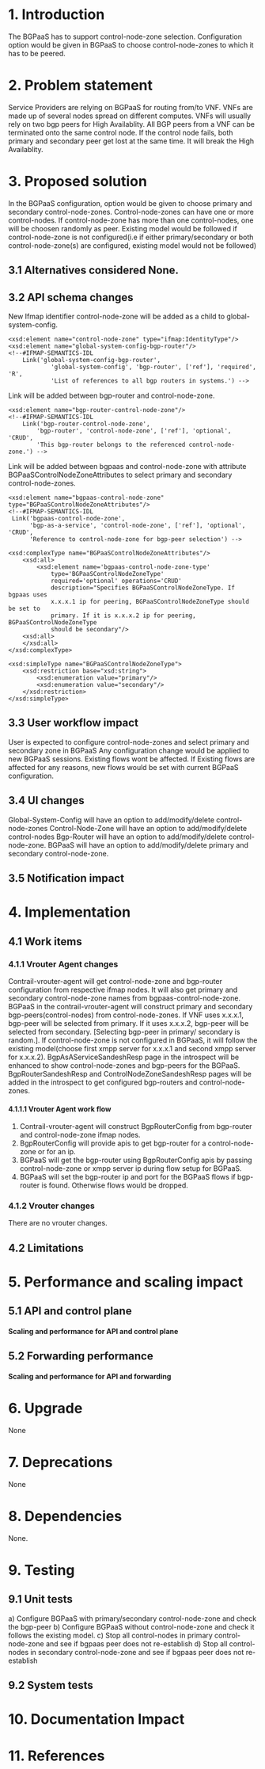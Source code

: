 # 1. Introduction
The BGPaaS has to support control-node-zone selection.
Configuration option would be given in BGPaaS to choose control-node-zones
to which it has to be peered.

# 2. Problem statement
Service Providers are relying on BGPaaS for routing from/to VNF.
VNFs are made up of several nodes spread on different computes.
VNFs will usually rely on two bgp peers for High Availablity.
All BGP peers from a VNF can be terminated onto the same control node.
If the control node fails, both primary and secondary peer get lost at
the same time. It will break the High Availablity.

# 3. Proposed solution
In the BGPaaS configuration, option would be given to choose primary and
secondary control-node-zones. Control-node-zones can have one or more
control-nodes. If control-node-zone has more than one control-nodes, one will
be choosen randomly as peer. Existing model would be followed if
control-node-zone is not configured(i.e if either primary/secondary or both
control-node-zone(s) are configured, existing model would not be followed)

## 3.1 Alternatives considered None.

## 3.2 API schema changes
New Ifmap identifier control-node-zone will be added as a child to
global-system-config.

    <xsd:element name="control-node-zone" type="ifmap:IdentityType"/>
    <xsd:element name="global-system-config-bgp-router"/>
    <!--#IFMAP-SEMANTICS-IDL
        Link('global-system-config-bgp-router',
                'global-system-config', 'bgp-router', ['ref'], 'required', 'R',
                'List of references to all bgp routers in systems.') -->

Link will be added between bgp-router and control-node-zone.

    <xsd:element name="bgp-router-control-node-zone"/>
    <!--#IFMAP-SEMANTICS-IDL
        Link('bgp-router-control-node-zone',
            'bgp-router', 'control-node-zone', ['ref'], 'optional', 'CRUD',
            'This bgp-router belongs to the referenced control-node-zone.') -->

Link will be added between bgpaas and control-node-zone with attribute
BGPaaSControlNodeZoneAttributes to select primary and secondary
control-node-zones.

    <xsd:element name="bgpaas-control-node-zone" type="BGPaaSControlNodeZoneAttributes"/>
    <!--#IFMAP-SEMANTICS-IDL
     Link('bgpaas-control-node-zone',
          'bgp-as-a-service', 'control-node-zone', ['ref'], 'optional', 'CRUD',
          'Reference to control-node-zone for bgp-peer selection') -->

    <xsd:complexType name="BGPaaSControlNodeZoneAttributes"/>
        <xsd:all>
            <xsd:element name='bgpaas-control-node-zone-type'
                type='BGPaaSControlNodeZoneType'
                required='optional' operations='CRUD'
                description="Specifies BGPaaSControlNodeZoneType. If bgpaas uses
                x.x.x.1 ip for peering, BGPaaSControlNodeZoneType should be set to
                primary. If it is x.x.x.2 ip for peering, BGPaaSControlNodeZoneType
                should be secondary"/>
        <xsd:all>
        </xsd:all>
    </xsd:complexType>

    <xsd:simpleType name="BGPaaSControlNodeZoneType">
        <xsd:restriction base="xsd:string">
            <xsd:enumeration value="primary"/>
            <xsd:enumeration value="secondary"/>
        </xsd:restriction>
    </xsd:simpleType>


## 3.3 User workflow impact
User is expected to configure control-node-zones and select primary and
secondary zone in BGPaaS
Any configuration change would be applied to new BGPaaS sessions. Existing
flows wont be affected.
If Existing flows are affected for any reasons, new flows would be set with
current BGPaaS configuration.

## 3.4 UI changes
Global-System-Config will have an option to add/modify/delete control-node-zones
Control-Node-Zone will have an option to add/modify/delete control-nodes
Bgp-Router will have an option to add/modify/delete control-node-zone.
BGPaaS will have an option to add/modify/delete primary and secondary
control-node-zone.

## 3.5 Notification impact

# 4. Implementation

## 4.1 Work items

### 4.1.1 Vrouter Agent changes
Contrail-vrouter-agent will get control-node-zone and bgp-router
configuration from respective ifmap nodes. It will also get primary
and secondary control-node-zone names from bgpaas-control-node-zone.
BGPaaS in the contrail-vrouter-agent will construct primary and secondary
bgp-peers(control-nodes) from control-node-zones. If VNF uses x.x.x.1,
bgp-peer will be selected from primary. If it uses x.x.x.2, bgp-peer
will be selected from secondary. [Selecting bgp-peer in primary/
secondary is random.]. If control-node-zone is not configured in BGPaaS,
it will follow the existing model(choose first xmpp server for x.x.x.1
and second xmpp server for x.x.x.2).
BgpAsAServiceSandeshResp page in the introspect will be enhanced to show
control-node-zones and bgp-peers for the BGPaaS.
BgpRouterSandeshResp and ControlNodeZoneSandeshResp pages will be added in the
introspect to get configured bgp-routers and control-node-zones.

#### 4.1.1.1 Vrouter Agent work flow
1. Contrail-vrouter-agent will construct BgpRouterConfig from bgp-router
   and control-node-zone ifmap nodes.
2. BgpRouterConfig will provide apis to get bgp-router for a control-node-zone
   or for an ip.
3. BGPaaS will get the bgp-router using BgpRouterConfig apis by passing
   control-node-zone or xmpp server ip during flow setup for BGPaaS.
4. BGPaaS will set the bgp-router ip and port for the BGPaaS flows if
   bgp-router is found. Otherwise flows would be dropped.

### 4.1.2 Vrouter changes
There are no vrouter changes.

## 4.2 Limitations

# 5. Performance and scaling impact
## 5.1 API and control plane
#### Scaling and performance for API and control plane

## 5.2 Forwarding performance
#### Scaling and performance for API and forwarding

# 6. Upgrade
None

# 7. Deprecations
None

# 8. Dependencies
None.

# 9. Testing
## 9.1 Unit tests
a) Configure BGPaaS with primary/secondary control-node-zone and check the
bgp-peer
b) Configure BGPaaS without control-node-zone and check it follows the existing
model.
c) Stop all control-nodes in primary control-node-zone and see if bgpaas peer
does not re-establish
d) Stop all control-nodes in secondary control-node-zone and see if bgpaas peer
does not re-establish

## 9.2 System tests

# 10. Documentation Impact

# 11. References

